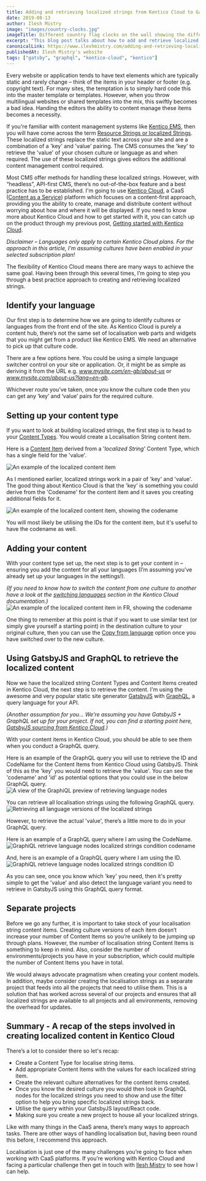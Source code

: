 ```yaml
---
title: Adding and retrieving localized strings from Kentico Cloud to GatsbyJS and GraphQL
date: 2019-08-13
author: Ilesh Mistry
image: "images/country-clocks.jpg"
imageTitle: Different country flag clocks on the wall showing the different times 
excerpt: "This blog post talks about how to add and retrieve localized strings from Kentico Cloud by using GatsbyJS and GraphQL"
canonicalLink: https://www.ileshmistry.com/adding-and-retrieving-localised-strings-from-kentico-cloud-to-gatsbyjs-and-graphql/
publishedAt: Ilesh Mistry's website
tags: ["gatsby", "graphql", "kentico-cloud", "kentico"]
---
```


Every website or application tends to have text elements which are typically static and rarely change – think of the items in your header or footer (e.g. copyright text). For many sites, the temptation is to simply hard code this into the master template or templates. However, when you throw multilingual websites or shared templates into the mix, this swiftly becomes a bad idea. Handing the editors the ability to content manage these items becomes a necessity. 

If you're familiar with content management systems like [Kentico EMS](https://www.kentico.com/), then you will have come across the term [Resource Strings or localized Strings](https://docs.kentico.com/k12sp/multilingual-websites/setting-up-a-multilingual-user-interface/working-with-resource-strings). These localized strings replace the static text across your site and are a combination of a 'key' and 'value' pairing. The CMS consumes the 'key' to retrieve the 'value' of your chosen culture or language as and when required. The use of these localized strings gives editors the additional content management control required.

Most CMS offer methods for handling these localized strings. However, with “headless”, API-first CMS, there’s no out-of-the-box feature and a best practice has to be established. I'm going to use [Kentico Cloud](https://kenticocloud.com/), a CaaS ([Content as a Service](https://en.wikipedia.org/wiki/Content_as_a_service)) platform which focuses on a content-first approach, providing you the ability to create, manage and distribute content without worrying about how and where it will be displayed. If you need to know more about Kentico Cloud and how to get started with it, you can catch up on the product through my previous post, [Getting started with Kentico Cloud](https://www.ileshmistry.com/getting-started-with-kentico-cloud/).

*Disclaimer – Languages only apply to certain Kentico Cloud plans. For the approach in this article, I’m assuming cultures have been enabled in your selected subscription plan!*

The flexibility of Kentico Cloud means there are many ways to achieve the same goal. Having been through this several times, I’m going to step you through a best practice approach to creating and retrieving localized strings.

## Identify your language

Our first step is to determine how we are going to identify cultures or languages from the front end of the site. As Kentico Cloud is purely a content hub, there’s not the same set of localisation web parts and widgets that you might get from a product like Kentico EMS. We need an alternative to pick up that culture code.

There are a few options here. You could be using a simple language switcher control on your site or application. Or, it might be as simple as deriving it from the URL e.g. *www.mysite.com/en-gb/about-us* or *www.mysite.com/about-us?lang=en-gb*.

Whichever route you’ve taken, once you know the culture code then you can get any ‘key’ and ‘value’ pairs for the required culture.

## Setting up your content type
If you want to look at building localized strings, the first step is to head to your [Content Types](https://docs.kenticocloud.com/tutorials/set-up-projects/define-content-models/creating-and-deleting-content-types). You would create a Localisation String content item.

Here is a [Content Item](https://docs.kenticocloud.com/tutorials/write-and-collaborate/write-content/adding-content-items) derived from a '*localized String*' Content Type, which has a single field for the 'value'.

![An example of the localized content item](images/Localise-Content-Item.png)

As I mentioned earlier, localized strings work in a pair of 'key' and 'value'. The good thing about Kentico Cloud is that the 'key' is something you could derive from the 'Codename' for the content item and it saves you creating additional fields for it.

![An example of the localized content item, showing the codename](images/Localise-Content-Item-Codename.png)

You will most likely be utilising the IDs for the content item, but it's useful to have the codename as well.

## Adding your content

With your content type set up, the next step is to get your content in – ensuring you add the content for all your languages (I’m assuming you’ve already set up your languages in the settings!).

*(If you need to know how to switch the content from one culture to another have a look at the [switching languages](https://docs.kenticocloud.com/tutorials/write-and-collaborate/create-multilingual-content/switching-languages) section in the Kentico Cloud documentation.)*
![An example of the localized content item in FR, showing the codename](images/Localise-Content-Item-FR.png)

One thing to remember at this point is that if you want to use similar text (or simply give yourself a starting point) in the destination culture to your original culture, then you can use the [Copy from language](https://docs.kenticocloud.com/tutorials/write-and-collaborate/create-multilingual-content/translating-content-items#a-translating-a-content-item) option once you have switched over to the new culture.

## Using GatsbyJS and GraphQL to retrieve the localized content

Now we have the localized string Content Types and Content Items created in Kentico Cloud, the next step is to retrieve the content. I'm using the awesome and very popular static site generator [GatsbyJS](/) with [GraphQL](https://graphql.org/), a query language for your API.

*(Another assumption for you... We’re assuming you have GatsbyJS + GraphQL set up for your project. If not, you can find a starting point here, [GatsbyJS sourcing from Kentico Cloud](/docs/sourcing-from-kentico-cloud/).)*

With your content items in Kentico Cloud, you should be able to see them when you conduct a GraphQL query.

Here is an example of the GraphQL query you will use to retrieve the ID and CodeName for the Content Items from Kentico Cloud using GatsbyJS. Think of this as the 'key' you would need to retrieve the 'value'. You can see the 'codename' and 'id' as potential options that you could use in the below GraphQL query.
![A view of the GraphiQL preview of retrieving language nodes](images/GraphiQL-retrieve-lang-nodes.png)

You can retrieve all localisation strings using the following GraphQL query.
![Retrieving all language versions of the localized strings](images/GraphiQL-retrieve-lang-variants.png)

However, to retrieve the actual 'value', there’s a little more to do in your GraphQL query.

Here is an example of a GraphQL query where I am using the CodeName.
![GraphiQL retrieve language nodes localized strings condition codename](images/GraphiQL-retrieve-lang-variants-based-on-condition-codename.png)

And, here is an example of a GraphQL query where I am using the ID.
![GraphiQL retrieve language nodes localized strings condition ID](images/GraphiQL-retrieve-lang-variants-based-on-condition-id.png)

As you can see, once you know which 'key' you need, then it's pretty simple to get the 'value' and also detect the language variant you need to retrieve in GatsbyJS using this GraphQL query format.

## Separate projects

Before we go any further, it is important to take stock of your localisation string content items. Creating culture versions of each item doesn’t increase your number of Content Items so you’re unlikely to be jumping up through plans. However, the number of localisation string Content Items is something to keep in mind. Also, consider the number of environments/projects you have in your subscription, which could multiple the number of Content Items you have in total.

We would always advocate pragmatism when creating your content models. In addition, maybe consider creating the localisation strings as a separate project that feeds into all the projects that need to utilise them. This is a solution that has worked across several of our projects and ensures that all localized strings are available to all projects and all environments, removing the overhead for updates.

## Summary - A recap of the steps involved in creating localized content in Kentico Cloud

There’s a lot to consider there so let's recap:

* Create a Content Type for localise string items.
* Add appropriate Content Items with the values for each localized string item.
* Create the relevant culture alternatives for the content items created.
* Once you know the desired culture you would then look in GraphQL nodes for the localized strings you need to show and use the filter option to help you bring specific localized strings back.
* Utilise the query within your GatsbyJS layout/React code.
* Making sure you create a new project to house all your localized strings.

Like with many things in the CaaS arena, there’s many ways to approach tasks. There are other ways of handling localisation but, having been round this before, I recommend this approach.

Localisation is just one of the many challenges you’re going to face when working with CaaS platforms. If you’re working with Kentico Cloud and facing a particular challenge then get in touch with [Ilesh Mistry](mailto:ilesh.m@mmtdigital.co.uk) to see how I can help.